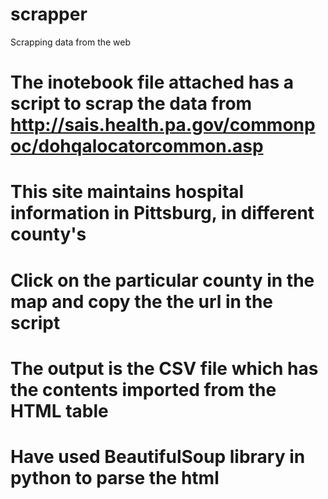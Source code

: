 # scrapper
Scrapping data from the web

# The inotebook file attached has a script to scrap the data from http://sais.health.pa.gov/commonpoc/dohqalocatorcommon.asp
# This site maintains hospital information in Pittsburg, in different county's
# Click on the particular county in the map and copy the the url in the script

# The output is the CSV file which has the contents imported from the HTML table
# Have used BeautifulSoup library in python to parse the html 
